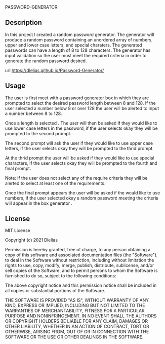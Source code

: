 PASSWORD-GENERATOR
## Description
In this project I created a random password generator. The generator will produce a random password containing an unordered array of numbers, upper and lower case letters, and special charaters. The generated passwords can have a length of 8 to 128 characters. The generator has input validation so the user must meet the required criteria in order to generate the random password desired. 

url:https://dlelias.github.io/Password-Generator/

## Usage
The user is first meet with a password generator box in which they are prompted to select the desired password length between 8 and 128. If the user selected a number below 8 or over 128 the user will be alerted to input a number between 8 to 128. 

Once a length is selected . The user will then be asked if they would like to use lower case letters in the password, if the user selects okay they will be prompted to the second prompt. 

The second prompt will ask the user if they would like to use upper case letters, if the user selects okay they will be prompted to the thrid prompt.

At the thrid prompt the user will be asked if they would like to use special characters, if the user selects okay they will be prompted to the fourth and final prompt. 

Note: if the user does not select any of the require criteria they will be alerted to select at least one of the requirements. 

Once the final prompt appears the user will be asked if the would like to use numbers, if the user selected okay a random password meeting the criteria will appear in the box generator . 
    
## License
MIT License

Copyright (c) 2021 Dlelias

Permission is hereby granted, free of charge, to any person obtaining a copy
of this software and associated documentation files (the "Software"), to deal
in the Software without restriction, including without limitation the rights
to use, copy, modify, merge, publish, distribute, sublicense, and/or sell
copies of the Software, and to permit persons to whom the Software is
furnished to do so, subject to the following conditions:

The above copyright notice and this permission notice shall be included in all
copies or substantial portions of the Software.

THE SOFTWARE IS PROVIDED "AS IS", WITHOUT WARRANTY OF ANY KIND, EXPRESS OR
IMPLIED, INCLUDING BUT NOT LIMITED TO THE WARRANTIES OF MERCHANTABILITY,
FITNESS FOR A PARTICULAR PURPOSE AND NONINFRINGEMENT. IN NO EVENT SHALL THE
AUTHORS OR COPYRIGHT HOLDERS BE LIABLE FOR ANY CLAIM, DAMAGES OR OTHER
LIABILITY, WHETHER IN AN ACTION OF CONTRACT, TORT OR OTHERWISE, ARISING FROM,
OUT OF OR IN CONNECTION WITH THE SOFTWARE OR THE USE OR OTHER DEALINGS IN THE
SOFTWARE.

